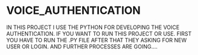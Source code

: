 # VOICE_AUTHENTICATION

IN THIS PROJECT I USE THE PYTHON FOR DEVELOPING THE VOICE AUTHENTICATION. IF YOU WANT TO RUN THIS PROJECT OR USE. FIRST YOU HAVE TO RUN THE .PY FILE AFTER THAT THEY ASKING FOR NEW USER OR LOGIN. AND FURTHER PROCESSES ARE GOING....
